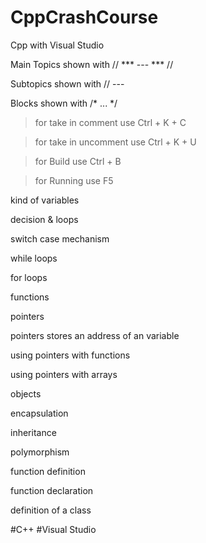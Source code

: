# CppCrashCourse
Cpp with Visual Studio

Main Topics shown with // *** --- ***  //

Subtopics shown with // ---

Blocks shown with /* ... */

>for take in comment use Ctrl + K + C

>for take in uncomment use Ctrl + K + U

>for Build use Ctrl + B

>for Running use F5

kind of variables

decision & loops

switch case mechanism

while loops

for loops

functions

pointers

pointers stores an address of an variable

using pointers with functions

using pointers with arrays

objects 

encapsulation

inheritance

polymorphism

function definition

function declaration

definition of a class

#C++
#Visual Studio

